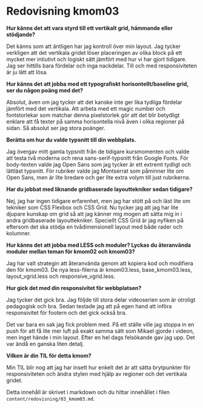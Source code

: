 ---
---
Redovisning kmom03
=========================

**Hur känns det att vara styrd till ett vertikalt grid, hämmande eller stödjande?**

Det känns som att äntligen har jag kontroll över min layout. Jag tycker verkligen att det vertikala gridet löser placeringen av olika block på ett mycket mer intiutivt och logiskt sätt jämfört med hur vi har gjort tidigare. Jag ser hittills bara fördelar och inga nackdelar. Till och med responsiviteten är ju lätt att lösa.

**Hur känns det att jobba med ett typografiskt horisontellt/baseline grid, ser du någon poäng med det?**

Absolut, även om jag tycker att det kanske inte ger lika tydliga fördelar jämfört med det vertikala. Att arbeta med ett magic number och fontstorlekar som matchar denna pixelstorlek gör att det blir betydligt enklare att få texter på samma horisontella nivå även i olika regioner på sidan. Så absolut ser jag stora poänger.

**Berätta om hur du valde typsnitt till din webbplats.**

Jag övergav mitt gamla typsnitt från de tidigare kursmomenten och valde att testa två moderna och rena sans-serif-typsnitt från Google Fonts. För body-texten valde jag Open Sans som jag tycker är ett extremt tydligt och lättläst typsnitt. För rubriker valde jag Montserrat som påminner lite om Open Sans, men är lite bredare och ger lite extra volym till just rubrikerna.

**Har du jobbat med liknande gridbaserade layouttekniker sedan tidigare?**

Nej, jag har ingen tidigare erfarenhet, men jag har stött på och läst lite om tekniker som CSS Flexbox och CSS Grid. Nu tycker jag att jag har lite djupare kunskap om grid så att jag känner mig mogen att sätta mig in i andra gridbaserade layouttekniker. Speciellt CSS Grid är jag nyfiken på eftersom det ska stödja en tvådimensionell layout med både rader och kolumner.

**Hur känns det att jobba med LESS och moduler? Lyckas du återanvända moduler mellan teman för kmom02 och kmom03?**

Jag har valt strategin att återanvända genom att kopiera kod och modifiera den för kmom03. De nya less-filerna är kmom03.less, base_kmom03.less, layout_vgrid.less och responsive_vgrid.less.

**Hur gick det med din responsivitet för webbplatsen?**

Jag tycker det gick bra. Jag följde till stora delar videoserien som är otroligt pedagogisk och bra. Sedan testade jag att på egen hand att införa responsivitet för footern och det gick också bra.

Det var bara en sak jag fick problem med. På ett ställe ville jag stoppa in en push för att få lite mer luft på exakt samma sätt som Mikael gjorde i videon, men inget hände i min layout. Efter en hel dags felsökande gav jag upp. Det var ändå en ganska liten detalj.

**Vilken är din TIL för detta kmom?**

Min TIL blir nog att jag har insett hur enkelt det är att sätta brytpunkter för responsiviteten och ändra stylen med hjälp av regioner och det vertikala gridet.

Detta innehåll är skrivet i markdown och du hittar innehållet i filen `content/redovisning/03_kmom03.md`.
